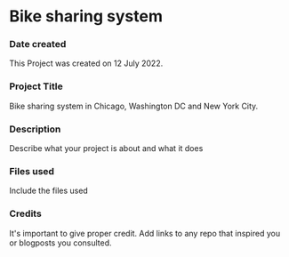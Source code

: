 # Bike sharing system

### Date created
This Project was created on 12 July 2022.

### Project Title
Bike sharing system in Chicago, Washington DC and New York City.

### Description
Describe what your project is about and what it does

### Files used
Include the files used

### Credits
It's important to give proper credit. Add links to any repo that inspired you or blogposts you consulted.

